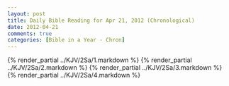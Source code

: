 ```yaml
---
layout: post
title: Daily Bible Reading for Apr 21, 2012 (Chronological)
date: 2012-04-21
comments: true
categories: [Bible in a Year - Chron]
---
```

{% render_partial ../KJV/2Sa/1.markdown %}
{% render_partial ../KJV/2Sa/2.markdown %}
{% render_partial ../KJV/2Sa/3.markdown %}
{% render_partial ../KJV/2Sa/4.markdown %}
